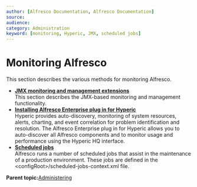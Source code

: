 ```yaml
---
author: [Alfresco Documentation, Alfresco Documentation]
source: 
audience: 
category: Administration
keyword: [monitoring, Hyperic, JMX, scheduled jobs]
---
```


# Monitoring Alfresco

This section describes the various methods for monitoring Alfresco.

-   **[JMX monitoring and management extensions](../concepts/jmx-enhance.md)**  
This section describes the JMX-based monitoring and management functionality.
-   **[Installing Alfresco Enterprise plug in for Hyperic](../tasks/hyperic-install.md)**  
Hyperic provides auto-discovery, monitoring of system resources, alerts, charting, and event correlation for problem identification and resolution. The Alfresco Enterprise plug in for Hyperic allows you to auto-discover all Alfresco components and to monitor usage and performance using the Hyperic HQ interface.
-   **[Scheduled jobs](../concepts/scheduled-jobs.md)**  
Alfresco runs a number of scheduled jobs that assist in the maintenance of a production environment. These jobs are defined in the <configRoot\>/scheduled-jobs-context.xml file.

**Parent topic:**[Administering](../concepts/ch-administering.md)

